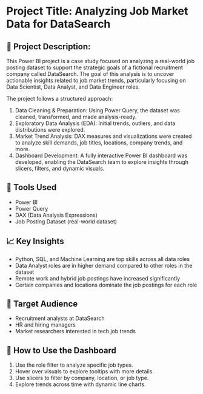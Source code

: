 # Project Title: Analyzing Job Market Data for DataSearch

## 📝 Project Description:

This Power BI project is a case study focused on analyzing a real-world job posting dataset to support the strategic goals of a fictional recruitment company called DataSearch. The goal of this analysis is to uncover actionable insights related to job market trends, particularly focusing on Data Scientist, Data Analyst, and Data Engineer roles. 

The project follows a structured approach:

1. Data Cleaning & Preparation: Using Power Query, the dataset was cleaned, transformed, and made analysis-ready.
2. Exploratory Data Analysis (EDA): Initial trends, outliers, and data distributions were explored.
3. Market Trend Analysis: DAX measures and visualizations were created to analyze skill demands, job titles, locations, company trends, and more.
4. Dashboard Development: A fully interactive Power BI dashboard was developed, enabling the DataSearch team to explore insights through slicers, filters, and dynamic visuals.

## 🧰 Tools Used
 - Power BI
 - Power Query
 - DAX (Data Analysis Expressions)
 - Job Posting Dataset (real-world dataset)

## 📈 Key Insights
- Python, SQL, and Machine Learning are top skills across all data roles
- Data Analyst roles are in higher demand compared to other roles in the dataset
- Remote work and hybrid job postings have increased significantly
- Certain companies and locations dominate the job postings for each role

 ## 🧠 Target Audience
 - Recruitment analysts at DataSearch
 - HR and hiring managers
 - Market researchers interested in tech job trends

## 📌 How to Use the Dashboard
1. Use the role filter to analyze specific job types.
2. Hover over visuals to explore tooltips with more details.
3. Use slicers to filter by company, location, or job type.
4. Explore trends across time with dynamic line charts.
